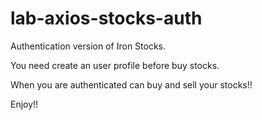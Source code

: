 # lab-axios-stocks-auth

Authentication version of Iron Stocks.

You need create an user profile before buy stocks.

When you are authenticated can buy and sell your stocks!!

Enjoy!!
